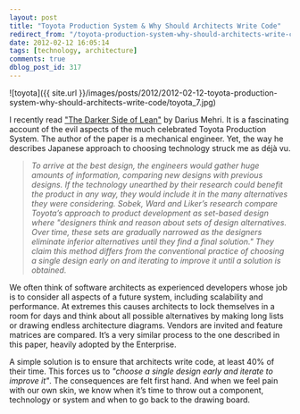 ```yaml
---
layout: post
title: "Toyota Production System & Why Should Architects Write Code"
redirect_from: "/toyota-production-system-why-should-architects-write-code/"
date: 2012-02-12 16:05:14
tags: [technology, architecture]
comments: true
dblog_post_id: 317
---
```

![toyota]({{ site.url }}/images/posts/2012/2012-02-12-toyota-production-system-why-should-architects-write-code/toyota_7.jpg)

I recently read ["The Darker Side of Lean"](https://web.archive.org/web/20120131153659/https://astro.temple.edu/~rmudambi/Teaching/BA951/Week_04/Toyota-Darker-Side-Mehri.pdf) by Darius Mehri. It is a fascinating account of the evil aspects of the much celebrated Toyota Production System. The author of the paper is a mechanical engineer. Yet, the way he describes Japanese approach to choosing technology struck me as déjà vu.

> _To arrive at the best design, the engineers would gather huge amounts of information, comparing new designs with previous designs. If the technology unearthed by their research could benefit the product in any way, they would include it in the many alternatives they were considering. Sobek, Ward and Liker’s research compare Toyota’s approach to product development as set-based design where "designers think and reason about sets of design alternatives. Over time, these sets are gradually narrowed as the designers eliminate inferior alternatives until they find a final solution." They claim this method differs from the conventional practice of choosing a single design early on and iterating to improve it until a solution is obtained._

We often think of software architects as experienced developers whose job is to consider all aspects of a future system, including scalability and performance. At extremes this causes architects to lock themselves in a room for days and think about all possible alternatives by making long lists or drawing endless architecture diagrams. Vendors are invited and feature matrices are compared. It’s a very similar process to the one described in this paper, heavily adopted by the Enterprise.

A simple solution is to ensure that architects write code, at least 40% of their time. This forces us to _"choose a single design early and iterate to improve it"_. The consequences are felt first hand. And when we feel pain with our own skin, we know when it’s time to throw out a component, technology or system and when to go back to the drawing board.
